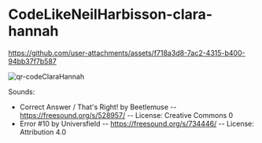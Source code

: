 # CodeLikeNeilHarbisson-clara-hannah


https://github.com/user-attachments/assets/f718a3d8-7ac2-4315-b400-94bb37f7b587

![qr-codeClaraHannah](https://github.com/user-attachments/assets/4f0428d9-3dc7-4564-83ee-c834d4f950fe)

Sounds: 
+ Correct Answer / That's Right! by Beetlemuse -- https://freesound.org/s/528957/ -- License: Creative Commons 0
+ Error #10 by Universfield -- https://freesound.org/s/734446/ -- License: Attribution 4.0
